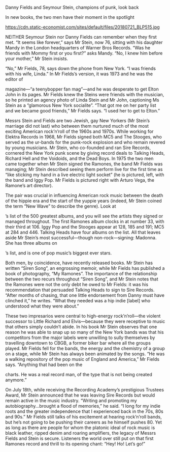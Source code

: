 Danny Fields and Seymour Stein, champions of punk, look back

In new books, the two men have their moment in the spotlight

https://cdn.static-economist.com/sites/default/files/20180721_BLP515.jpg

NEITHER Seymour Stein nor Danny Fields can remember when they first met. “It seems like forever,” says Mr Stein, now 76, sitting with his daughter Mandy in the London headquarters of Warner Bros Records. “Was he friends with Mommy first or you first?” asks Mandy. “No, I knew him before your mother,” Mr Stein insists.

“No,” Mr Fields, 78, says down the phone from New York. “I was friends with his wife, Linda.” In Mr Fields’s version, it was 1973 and he was the editor of 

 magazine—“a teenybopper fan mag”—and he was desperate to get Elton John in its pages. Mr Fields knew the Steins were friends with the musician, so he printed an agency photo of Linda Stein and Mr John, captioning Ms Stein as a “glamorous New York socialite”. “That got me on her party list and we became good friends,” Mr Fields says. “I used her to get to Elton.”

Messrs Stein and Fields are two Jewish, gay New Yorkers (Mr Stein’s marriage did not last) who between them nurtured much of the most exciting American rock’n’roll of the 1960s and 1970s. While working for Elektra Records in 1968, Mr Fields signed both MC5 and The Stooges, who served as the ur-bands for the punk-rock explosion and who remain revered by young musicians. Mr Stein, who co-founded and ran Sire Records, cornered the New York punk scene by giving record deals to Talking Heads, Richard Hell and the Voidoids, and the Dead Boys. In 1975 the two men came together when Mr Stein signed the Ramones, the band Mr Fields was managing; Mr Stein described seeing them perform live for the first time as “like sticking my hand in a live electric light socket” (he is pictured, left, with the band and Iggy Pop. Mr Fields is pictured right with Arturo Vega, the Ramone’s art director). 

The pair was crucial in influencing American rock music between the death of the hippie era and the start of the yuppie years (indeed, Mr Stein coined the term “New Wave” to describe the genre). Look at 

’s list of the 500 greatest albums, and you will see the artists they signed or managed throughout. The first Ramones album clocks in at number 33, with their third at 106. Iggy Pop and the Stooges appear at 128, 185 and 191; MC5 at 284 and 446. Talking Heads have four albums on the list. All that leaves aside Mr Stein’s most successful—though non-rock—signing: Madonna. She has three albums on 

’s list, and is one of pop music’s biggest ever stars.

Both men, by coincidence, have recently released books. Mr Stein has written “Siren Song”, an engrossing memoir, while Mr Fields has published a book of photography, “My Ramones”. The importance of the relationship between the two recurs throughout “Siren Song”, and Mr Stein notes that the Ramones were not the only debt he owed to Mr Fields: it was his recommendation that persuaded Talking Heads to sign to Sire Records. “After months of chasing, that one little endorsement from Danny must have clinched it,” he writes. “What they needed was a hip indie [label] who understood what they were about.”

These two impresarios were central to high-energy rock’n’roll—the violent successor to Little Richard and Elvis—because they were receptive to music that others simply couldn’t abide. In his book Mr Stein observes that one reason he was able to snap up so many of the New York bands was that his competitors from the major labels were unwilling to sully themselves by travelling downtown to CBGB, a former biker bar where all the groups played. Mr Fields fell for the bands, the energy and the chemistry of a group on a stage, while Mr Stein has always been animated by the songs. “He was a walking repository of the pop music of England and America,” Mr Fields says. “Anything that had been on the 

 charts. He was a real record man, of the type that is not being created anymore.”

On July 18th, while receiving the Recording Academy’s prestigious Trustees Award, Mr Stein announced that he was leaving Sire Records but would remain active in the music industry. “Writing and promoting my autobiography...brought a flood of memories,” he said. “I long for my indie roots and the greater independence that I experienced back in the 70s, 80s and 90s.” Mr Fields still talks of his excitement at hearing rock’n’roll bands, but he’s not going to be pushing their careers as he himself pushes 80. Yet as long as there are people for whom the platonic ideal of rock music is black leather, ripped denim and roaring amplifiers, the legacy of Messrs Fields and Stein is secure. Listeners the world over still put on that first Ramones record and thrill to its opening chant: “Hey! Ho! Let’s go!”